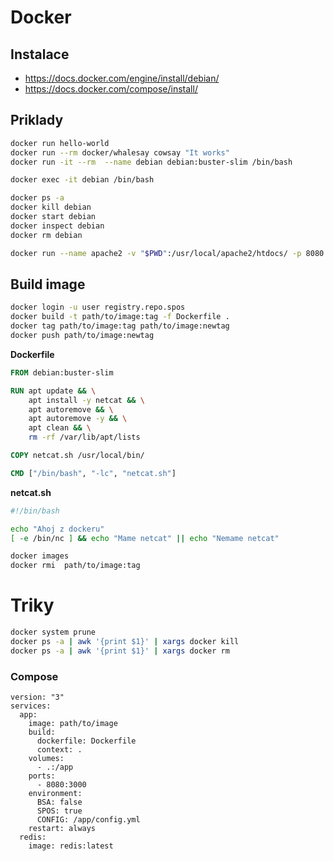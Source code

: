 # Docker

## Instalace

* https://docs.docker.com/engine/install/debian/
* https://docs.docker.com/compose/install/

## Priklady

```bash
docker run hello-world
docker run --rm docker/whalesay cowsay "It works"
docker run -it --rm  --name debian debian:buster-slim /bin/bash
```

```bash
docker exec -it debian /bin/bash
```

```bash
docker ps -a
docker kill debian
docker start debian
docker inspect debian
docker rm debian
```

```bash
docker run --name apache2 -v "$PWD":/usr/local/apache2/htdocs/ -p 8080:80 -d httpd:2-alpine
```

## Build image

```bash
docker login -u user registry.repo.spos
docker build -t path/to/image:tag -f Dockerfile .
docker tag path/to/image:tag path/to/image:newtag
docker push path/to/image:newtag
```

**Dockerfile**

```dockerfile
FROM debian:buster-slim

RUN apt update && \
    apt install -y netcat && \
    apt autoremove && \
    apt autoremove -y && \
    apt clean && \
    rm -rf /var/lib/apt/lists

COPY netcat.sh /usr/local/bin/

CMD ["/bin/bash", "-lc", "netcat.sh"]
```

**netcat.sh**

```bash
#!/bin/bash

echo "Ahoj z dockeru"
[ -e /bin/nc ] && echo "Mame netcat" || echo "Nemame netcat"

```

```bash
docker images
docker rmi  path/to/image:tag
```

# Triky


```bash
docker system prune
docker ps -a | awk '{print $1}' | xargs docker kill 
docker ps -a | awk '{print $1}' | xargs docker rm
```

### Compose

```
version: "3"
services:
  app:
    image: path/to/image
    build:
      dockerfile: Dockerfile
      context: .
    volumes:
      - .:/app
    ports:
      - 8080:3000
    environment:
      BSA: false
      SPOS: true
      CONFIG: /app/config.yml
    restart: always
  redis:
    image: redis:latest
```
